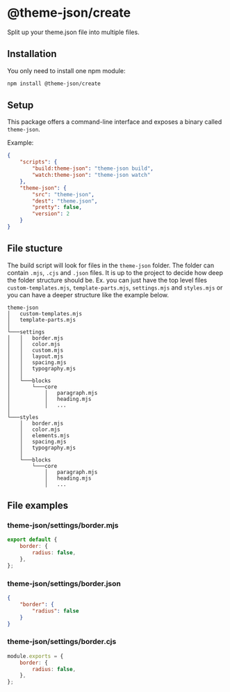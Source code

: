 # @theme-json/create

Split up your theme.json file into multiple files.

## Installation

You only need to install one npm module:

```bash
npm install @theme-json/create
```

## Setup

This package offers a command-line interface and exposes a binary called `theme-json`.

Example:

```json
{
	"scripts": {
		"build:theme-json": "theme-json build",
		"watch:theme-json": "theme-json watch"
	},
	"theme-json": {
		"src": "theme-json",
		"dest": "theme.json",
		"pretty": false,
		"version": 2
	}
}
```

## File stucture

The build script will look for files in the `theme-json` folder. The folder can
contain `.mjs`, `.cjs` and `.json` files. It is up to the project to decide
how deep the folder structure should be. Ex. you can just have the top level
files `custom-templates.mjs`, `template-parts.mjs`, `settings.mjs` and
`styles.mjs` or you can have a deeper structure like the example below.

```
theme-json
│   custom-templates.mjs
│   template-parts.mjs
│
└───settings
│   │   border.mjs
│   │   color.mjs
│   │   custom.mjs
│   │   layout.mjs
│   │   spacing.mjs
│   │   typography.mjs
│   │
│   └───blocks
│       └───core
│           │   paragraph.mjs
│           │   heading.mjs
│           │   ...
│
└───styles
    │   border.mjs
    │   color.mjs
    │   elements.mjs
    │   spacing.mjs
    │   typography.mjs
    │
    └───blocks
        └───core
            │   paragraph.mjs
            │   heading.mjs
            │   ...
```

## File examples

### theme-json/settings/border.mjs

```mjs
export default {
	border: {
		radius: false,
	},
};
```

### theme-json/settings/border.json

```json
{
	"border": {
		"radius": false
	}
}
```

### theme-json/settings/border.cjs

```cjs
module.exports = {
	border: {
		radius: false,
	},
};
```
